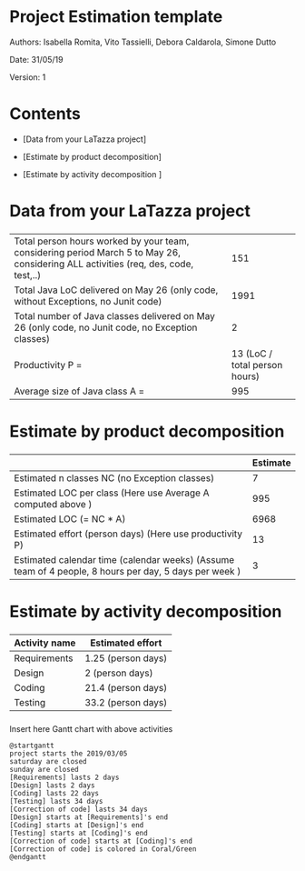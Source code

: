 # Project Estimation  template

Authors: Isabella Romita, Vito Tassielli, Debora Caldarola, Simone Dutto

Date: 31/05/19

Version: 1

# Contents

- [Data from your LaTazza project]

- [Estimate by product decomposition]
- [Estimate by activity decomposition ]



# Data from your LaTazza project

###
|||
| ----------- | ------------------------------- | 
|         Total person hours  worked by your  team, considering period March 5 to May 26, considering ALL activities (req, des, code, test,..)    |151 |             
|Total Java LoC delivered on May 26 (only code, without Exceptions, no Junit code) | 1991 |
| Total number of Java classes delivered on May 26 (only code, no Junit code, no Exception classes)| 2 |
| Productivity P =| 13 (LoC / total person hours) |
|Average size of Java class A = | 995|

# Estimate by product decomposition



### 

|             | Estimate                        |             
| ----------- | ------------------------------- |  
| Estimated n classes NC (no Exception classes)  |             7                |             
| Estimated LOC per class  (Here use Average A computed above )      |              995             | 
| Estimated LOC (= NC * A) | 6968 |
| Estimated effort  (person days) (Here use productivity P)  |           13                         |      
| Estimated calendar time (calendar weeks) (Assume team of 4 people, 8 hours per day, 5 days per week ) |          3          |               


# Estimate by activity decomposition



### 

|         Activity name    | Estimated effort    |             
| ----------- | ------------------------------- | 
|Requirements | 1.25 (person days) |
|Design | 2 (person days) |
|Coding |  21.4 (person days)  |
|Testing | 33.2 (person days) |


###
Insert here Gantt chart with above activities

```plantuml
@startgantt
project starts the 2019/03/05
saturday are closed
sunday are closed
[Requirements] lasts 2 days
[Design] lasts 2 days
[Coding] lasts 22 days
[Testing] lasts 34 days
[Correction of code] lasts 34 days
[Design] starts at [Requirements]'s end
[Coding] starts at [Design]'s end
[Testing] starts at [Coding]'s end
[Correction of code] starts at [Coding]'s end
[Correction of code] is colored in Coral/Green
@endgantt
```

